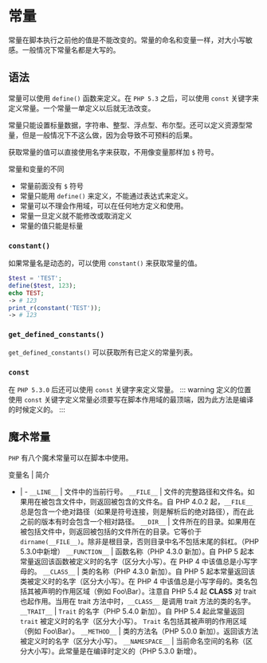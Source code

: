 # 常量
常量在脚本执行之前他的值是不能改变的。常量的命名和变量一样，对大小写敏感。一般情况下常量名都是大写的。

## 语法
常量可以使用 `define()` 函数来定义。在 `PHP 5.3` 之后，可以使用 `const` 关键字来定义常量。一个常量一单定义以后就无法改变。

常量只能设置标量数据，字符串、整型、浮点型、布尔型。还可以定义资源型常量，但是一般情况下不这么做，因为会导致不可预料的后果。

获取常量的值可以直接使用名字来获取，不用像变量那样加 `$` 符号。

常量和变量的不同
- 常量前面没有 `$` 符号
- 常量只能用 `define()` 来定义，不能通过表达式来定义。
- 常量可以不理会作用域，可以在任何地方定义和使用。
- 常量一旦定义就不能修改或取消定义
- 常量的值只能是标量

### `constant()`
如果常量名是动态的，可以使用 `constant()` 来获取常量的值。
``` php {5}
$test = 'TEST';
define($test, 123);
echo TEST;
-> # 123
print_r(constant('TEST'));
-> # 123
```

### `get_defined_constants()`
`get_defined_constants()` 可以获取所有已定义的常量列表。

### `const`
在 `PHP 5.3.0` 后还可以使用 `const` 关键字来定义常量。
::: warning 定义的位置
使用 `const` 关键字定义常量必须要写在脚本作用域的最顶端，因为此方法是编译的时候定义的。
:::

## 魔术常量
`PHP` 有八个魔术常量可以在脚本中使用。

变量名 | 简介
 - | -
`__LINE__` | 文件中的当前行号。
`__FILE__` | 文件的完整路径和文件名。如果用在被包含文件中，则返回被包含的文件名。自 PHP 4.0.2 起，`__FILE__` 总是包含一个绝对路径（如果是符号连接，则是解析后的绝对路径），而在此之前的版本有时会包含一个相对路径。
`__DIR__` | 文件所在的目录。如果用在被包括文件中，则返回被包括的文件所在的目录。它等价于 `dirname(__FILE__)`。除非是根目录，否则目录中名不包括末尾的斜杠。（PHP 5.3.0中新增）
`__FUNCTION__` | 函数名称（PHP 4.3.0 新加）。自 PHP 5 起本常量返回该函数被定义时的名字（区分大小写）。在 PHP 4 中该值总是小写字母的。
`__CLASS__` | 类的名称（PHP 4.3.0 新加）。自 PHP 5 起本常量返回该类被定义时的名字（区分大小写）。在 PHP 4 中该值总是小写字母的。类名包括其被声明的作用区域（例如 Foo\Bar）。注意自 PHP 5.4 起 __CLASS__ 对 trait 也起作用。当用在 trait 方法中时，`__CLASS__` 是调用 trait 方法的类的名字。
`__TRAIT__` | `Trait` 的名字（PHP 5.4.0 新加）。自 PHP 5.4 起此常量返回 `trait` 被定义时的名字（区分大小写）。 `Trait` 名包括其被声明的作用区域（例如 Foo\Bar）。
`__METHOD__` | 类的方法名（PHP 5.0.0 新加）。返回该方法被定义时的名字（区分大小写）。
`__NAMESPACE__` | 当前命名空间的名称（区分大小写）。此常量是在编译时定义的（PHP 5.3.0 新增）。